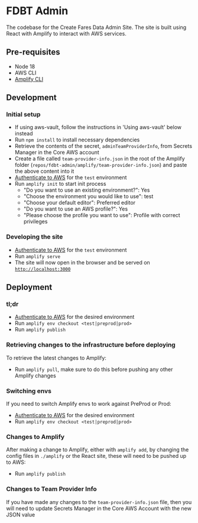 # FDBT Admin

The codebase for the Create Fares Data Admin Site. The site is built using React with Amplify to interact with AWS services.

## Pre-requisites

-   Node 18
-   AWS CLI
-   [Amplify CLI](https://docs.amplify.aws/cli/start/install)

## Development

### Initial setup

-   If using aws-vault, follow the instructions in 'Using aws-vault' below instead
-   Run `npm install` to install necessary dependencies
-   Retrieve the contents of the secret, `adminTeamProviderInfo`, from Secrets Manager in the Core AWS account
-   Create a file called `team-provider-info.json` in the root of the Amplify folder (`repos/fdbt-admin/amplify/team-provider-info.json`) and paste the above content into it
-   [Authenticate to AWS](../../docs/how-to/access-aws.md) for the `test` environment
-   Run `amplify init` to start init process
    -   "Do you want to use an existing environment?": Yes
    -   "Choose the environment you would like to use": test
    -   "Choose your default editor": Preferred editor
    -   "Do you want to use an AWS profile?": Yes
    -   "Please choose the profile you want to use": Profile with correct privileges

### Developing the site

-   [Authenticate to AWS](../../docs/how-to/access-aws.md) for the `test` environment
-   Run `amplify serve`
-   The site will now open in the browser and be served on [`http://localhost:3000`](http://localhost:3000)

## Deployment

### tl;dr

-   [Authenticate to AWS](../../docs/how-to/access-aws.md) for the desired environment
-   Run `amplify env checkout <test|preprod|prod>`
-   Run `amplify publish`

### Retrieving changes to the infrastructure before deploying

To retrieve the latest changes to Amplify:

-   Run `amplify pull`, make sure to do this before pushing any other Amplify changes

### Switching envs

If you need to switch Amplify envs to work against PreProd or Prod:

-   [Authenticate to AWS](../../docs/how-to/access-aws.md) for the desired environment
-   Run `amplify env checkout <test|preprod|prod>`

### Changes to Amplify

After making a change to Amplify, either with `amplify add`, by changing the config files in `./amplify` or the React site, these will need to be pushed up to AWS:

-   Run `amplify publish`

### Changes to Team Provider Info

If you have made any changes to the `team-provider-info.json` file, then you will need to update Secrets Manager in the Core AWS Account with the new JSON value
